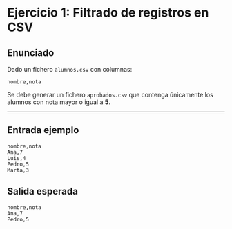 # Ejercicio 1: Filtrado de registros en CSV

## Enunciado
Dado un fichero `alumnos.csv` con columnas:

```csv
nombre,nota
```

Se debe generar un fichero `aprobados.csv` que contenga únicamente los alumnos con nota mayor o igual a **5**.

---

## Entrada ejemplo
```csv
nombre,nota
Ana,7
Luis,4
Pedro,5
Marta,3
```

## Salida esperada
```csv
nombre,nota
Ana,7
Pedro,5
```
